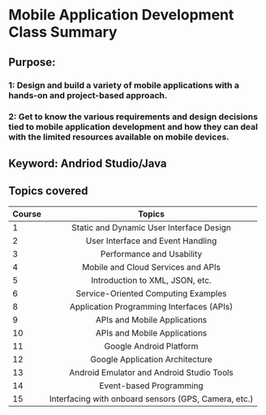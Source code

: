 # Mobile Application Development Class Summary
## Purpose: 
### 1: Design and build a variety of mobile applications with a hands-on and project-based approach. 
### 2: Get to know the various requirements and design decisions tied to mobile application development and how they can deal with the limited resources available on mobile devices.

## Keyword: Andriod Studio/Java
## Topics covered

| Course      | Topics|
| ---------- | :-----------:  |
| 1     | Static and Dynamic User Interface Design| 
| 2     | User Interface and Event Handling| 
| 3     | Performance and Usability| 
| 4     | Mobile and Cloud Services and APIs| 
| 5     | Introduction to XML, JSON, etc.| 
| 6     | Service-Oriented Computing Examples| 
| 8     | Application Programming Interfaces (APIs)| 
| 9     | APIs and Mobile Applications| 
| 10    | APIs and Mobile Applications| 
| 11    | Google Android Platform| 
| 12    | Google Application Architecture| 
| 13    | Android Emulator and Android Studio Tools| 
| 14    | Event-based Programming| 
| 15    | Interfacing with onboard sensors (GPS, Camera, etc.)| 

